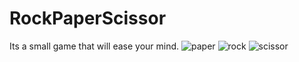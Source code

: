 # RockPaperScissor
Its a small game that will ease your mind.
![paper](https://user-images.githubusercontent.com/109949470/230910390-41b506b7-d965-495a-b988-fb88951c20b7.png)
![rock](https://user-images.githubusercontent.com/109949470/230910446-76683806-ea7f-4633-af40-c2e1de0c6a91.png)
![scissor](https://user-images.githubusercontent.com/109949470/230910456-7f210a3a-6659-4b33-b6b8-830a121debe7.png)
